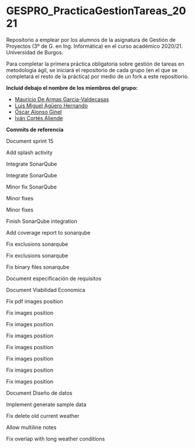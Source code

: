 # GESPRO_PracticaGestionTareas_2021
Repositorio a emplear por los alumnos de la asignatura de Gestión de Proyectos (3º de G. en Ing. Informática) en el curso académico 2020/21. Universidad de Burgos.

Para completar la primera práctica obligatoria sobre gestión de tareas en metodología ágil, se iniciará el repositorio de cada grupo (en el que se completará el resto de la práctica) por medio de un fork a este repositiorio.

**Incluid debajo el nombre de los miembros del grupo:**

- [Mauricio De Armas Garcia-Valdecasas](https://github.com/mdg1007)
- [Luis Miguel Agüero Hernando](https://github.com/lah1002)
- [Óscar Alonso Ginel](https://github.com/oag1001)
- [Iván Cortés Aliende](https://github.com/ica1006)


**Commits de referencia**

Document sprint 15

Add splash activity

Integrate SonarQube

Integrate SonarQube

Minor fix SonarQube

Minor fixes

Minor fixes

Finish SonarQube integration

Add coverage report to sonarqube

Fix exclusions sonarqube

Fix exclusions sonarqube

Fix binary files sonarqube

Document especificación de requisitos

Document Viabilidad Economica

Fix pdf images position

Fix images position

Fix images position 

Fix images position 

Fix images position 

Fix images position

Fix images position

Fix images position

Document Diseño de datos

Implement generate sample data

Fix delete old current weather

Allow multiline notes

Fix overlap with long weather conditions
